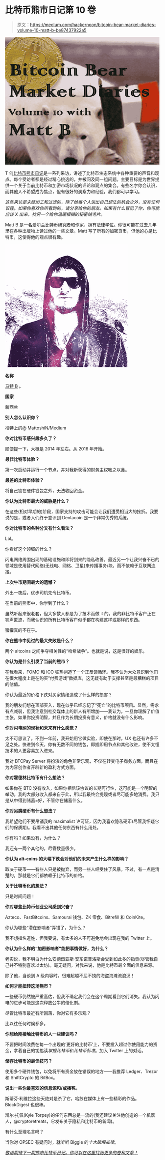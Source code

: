 # 比特币熊市日记第 10 卷

> 原文：<https://medium.com/hackernoon/bitcoin-bear-market-diaries-volume-10-matt-b-be87437922a5>

![](img/2bcac34fec7ac183ad2179977898d132.png)

T 何[比特币熊市日记](https://hackernoon.com/@piratebeachbum)是一系列采访，讲述了比特币生态系统中各种重要的声音和观点。每个受访者都是经过精心挑选的，并被问及同一组问题。主要目标是为世界提供一个关于当前比特币和加密市场状况的评论和观点的集合。有些名字你会认识，而其他人不希望成为焦点，但有很好的洞察力和经验，我们都可以学习。

*这些采访是未经加工和过滤的，除了给每个人说出自己想法的机会之外，没有任何议程。如果你喜欢你所看到的，请分享给你的朋友。如果有什么冒犯了你，你可能应该 X 出来，找另一个给你温暖模糊的秘密绒毛片。*

Matt B 是一名爱尔兰比特币研究者和作家，拥有法律学位。你很可能在过去几年里在各种出版物上读过他的一些文章。Matt 写了所有的加密货币，但他的心是比特币，这使得他的观点很有趣。

![](img/5c8eb4c82344f3b4b76d22f50106152d.png)

**名称**

[马特 B](https://twitter.com/MattoshiN) 。

**国家**

新西兰

**别人怎么认识你？**

推特上的@ MattoshiN/Medium

**你对比特币感兴趣多久了？**

顺便提一下，大概是 2014 年左右。从 2016 年开始。

**最佳比特币体验？**

第一次启动并运行一个节点，并对我新获得的财务主权嗤之以鼻。

**最差的比特币体验？**

将自己锁在硬件钱包之外，无法收回资金。

**你认为比特币最大的威胁是什么？**

在这些(相对早期的)阶段，国家支持的攻击可能会让我们遭受相当大的挫折。我要说的是，或者人们终于意识到 Dentacoin 是一个非常优秀的系统。

**你对比特币的各种分叉有什么看法？**

Lol。

你看好这个领域的什么？

闪电网络周围出现的基础设施和即将到来的隐私改善。最近另一个让我兴奋不已的领域是使用替代网络(无线电、网格、卫星)来传播事务/块，而不依赖于互联网连接。

**上次牛市期间最大的遗憾？**

外出一夜后，优步司机先令比特币。

在当前的熊市中，你学到了什么？

虽然听起来很老套，但大多数人都是为了技术而做 it 的。我的非比特币客户正在销声匿迹，而我认识的所有比特币客户似乎都在构建这样或那样的东西。

蜜獾真的不在乎。

**你在熊市中见过的最大失败是什么？**

两个 altcoins 之间争夺相关性的“哈希战争”。也就是说，这是很好的娱乐。

**你认为是什么引发了当前的熊市？**

在我看来，FOMO 和 ICO 狂热创造了一个正反馈循环。我不认为大众意识到他们在很大程度上是在购买“付费游戏”数据库，这无疑有助于支撑甚至是最糟糕的项目的估值。

你认为最近的价格下跌对买家情绪造成了什么样的损害？

我的朋友们想在顶部买入，现在似乎已经忘记了“死亡”的比特币项目。显然，需求有点减弱，但我注意到社交媒体上的新人有所增加——我认为，一旦你理解了价值主张，如果你投资明智，并且作为长期投资有意义，价格就没有什么影响。

**你对闪电网的现状和未来有什么感觉？**

太不可思议了。不到一年前，我开始用它做实验，即使在那时，UX 也还有许多不足之处。快进到今天，你有无数不同的钱包，即插即用节点和其他改进，使不太懂技术的人更容易加入进来。

我对 BTCPay Server 将扮演的角色非常乐观，不仅在转变电子商务方面，而且在为内容创作者开辟新的盈利方式方面。

**你对霍德林比特币有什么想法？**

如果你在 BTC 没有收入，如果你相信该协议的长期可行性，这可能是一个明智的举动。我的大部分收入都来自于此，所以我最终会提现或者尽可能多地消费。我只是从中得到储蓄=好，不管你在储蓄什么。

**你对另类硬币有什么想法？**

我希望他们不要吊销我的 maximalist 许可证，因为我喜欢隐私硬币(尽管我怀疑它们的保质期)。我看不出其他任何东西有什么用处。

你有吗？如果没有，为什么？

我还有一两个其他的，尽管数量很少。

**你认为 alt-coins 的大幅下跌会对他们的未来产生什么样的影响？**

取决于硬币——有些人只是被抛弃，而另一些人经受住了风暴。不过，有一点是清楚的，那就是它们都依赖于比特币的价格。

**关于比特币化的想法？**

只是时间问题！

**你对哪些比特币创业公司感到兴奋？**

Azteco、FastBitcoins、Samourai 钱包、ZK 零食、Bitrefill 和 CoinKite。

你认为哪些“潜在影响者”弄错了，为什么？

我不想指名道姓，但我要说，有太多的人不可避免地会出现在我的 Twitter 上。

**你认为什么样的“加密影响者”能把事情做好，为什么？**

老实说，我不明白为什么安德烈亚斯·安东诺普洛斯会受到如此多的指责(尽管我自己并不特别喜欢以太坊)。毫无疑问，对我来说，他是比特币最全面的信息来源。

除了他，当谈到 A 级内容时，很难超越不屈不挠的海盗海滩流浪汉！

**如何才能扭转这场熊市？**

一些硬币仍然被严重高估，但我不确定我们会在这个周期看到它们消失。我认为闪电的进步可能是这次释放公牛的催化剂。

尽管比特币最近有所回落，你对它有多乐观？

比以往任何时候都多。

**你想给刚接触比特币的人一些建议吗？**

不要把时间浪费在每一个出现的‘更好的比特币’上，不要投入超过你使用能力的资金，拿着自己的钥匙读*掌握比特币*和*比特币标准*。加入 Twitter 上的对话。

**储存比特币的最佳技巧？**

使用多个硬件钱包，以免将所有资金放在错误的地方——我推荐 Ledger、Trezor 和 ShiftCrypto 的 BitBox。

**说出一些你最喜欢的信息源和/或播客。**

斯蒂芬·利维拉这些天绝对是杀了它，哈苏在媒体上有一些精彩的作品。BlockDigest 也很棒。

凯尔·托佩(Kyle Torpey)的任何东西总是一流的(我还建议关注他创造的一个机器人，@cryptoretreats，它发布关于隐私和比特币的新闻)。

有什么至理名言吗？

当你对 OPSEC 有疑问时，就听听 Biggie 的*十大破解戒律*。

[*敬请期待下一期熊市比特币日记。你可以在这里找到更多的卷和文章！*](https://hackernoon.com/@piratebeachbum)